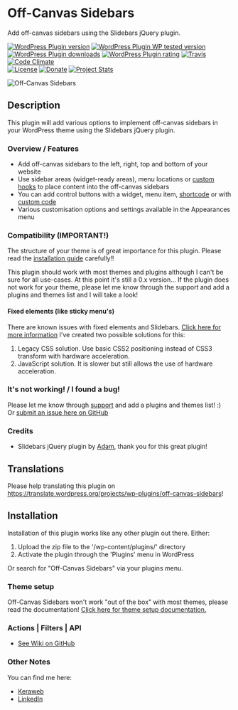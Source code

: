 # Off-Canvas Sidebars
Add off-canvas sidebars using the Slidebars jQuery plugin.

[![WordPress Plugin version](https://img.shields.io/wordpress/plugin/v/off-canvas-sidebars.svg?style=flat)](https://wordpress.org/plugins/off-canvas-sidebars/)
[![WordPress Plugin WP tested version](https://img.shields.io/wordpress/v/off-canvas-sidebars.svg?style=flat)](https://wordpress.org/plugins/off-canvas-sidebars/)
[![WordPress Plugin downloads](https://img.shields.io/wordpress/plugin/dt/off-canvas-sidebars.svg?style=flat)](https://wordpress.org/plugins/off-canvas-sidebars/)
[![WordPress Plugin rating](https://img.shields.io/wordpress/plugin/r/off-canvas-sidebars.svg?style=flat)](https://wordpress.org/plugins/off-canvas-sidebars/)
[![Travis](https://secure.travis-ci.org/JoryHogeveen/off-canvas-sidebars.png?branch=master)](http://travis-ci.org/JoryHogeveen/off-canvas-sidebars)
[![Code Climate](https://codeclimate.com/github/JoryHogeveen/off-canvas-sidebars/badges/gpa.svg)](https://codeclimate.com/github/JoryHogeveen/off-canvas-sidebars)  
[![License](https://img.shields.io/badge/license-GPL--2.0%2B-green.svg)](https://github.com/JoryHogeveen/off-canvas-sidebars/blob/master/license.txt)
[![Donate](https://img.shields.io/badge/Donate-PayPal-green.svg)](https://www.keraweb.nl/donate.php?for=off-canvas-sidebars)
[![Project Stats](https://www.openhub.net/p/off-canvas-sidebars/widgets/project_thin_badge.gif)](https://www.openhub.net/p/off-canvas-sidebars)

![Off-Canvas Sidebars](https://raw.githubusercontent.com/JoryHogeveen/off-canvas-sidebars/master/.github/assets/banner-1544x500.jpg)  

## Description
This plugin will add various options to implement off-canvas sidebars in your WordPress theme using the Slidebars jQuery plugin.

### Overview / Features
*	Add off-canvas sidebars to the left, right, top and bottom of your website
*	Use sidebar areas (widget-ready areas), menu locations or [custom hooks](https://github.com/JoryHogeveen/off-canvas-sidebars/wiki/Actions-&-Filters) to place content into the off-canvas sidebars
*	You can add control buttons with a widget, menu item, [shortcode](https://github.com/JoryHogeveen/off-canvas-sidebars/wiki/Shortcodes) or with [custom code](https://github.com/JoryHogeveen/off-canvas-sidebars/wiki/Theme-setup)
*	Various customisation options and settings available in the Appearances menu

### Compatibility (IMPORTANT!)
The structure of your theme is of great importance for this plugin. Please read the [installation guide](https://wordpress.org/plugins/off-canvas-sidebars/installation/) carefully!!

This plugin should work with most themes and plugins although I can't be sure for all use-cases. At this point it's still a 0.x version...
If the plugin does not work for your theme, please let me know through the support and add a plugins and themes list and I will take a look!

#### Fixed elements (like sticky menu's)
There are known issues with fixed elements and Slidebars. [Click here for more information](https://www.adchsm.com/slidebars/help/advanced-usage/elements-with-fixed-positions/)
I've created two possible solutions for this:

1. Legacy CSS solution. Use basic CSS2 positioning instead of CSS3 transform with hardware acceleration.
2. JavaScript solution. It is slower but still allows the use of hardware acceleration.

### It's not working! / I found a bug!
Please let me know through [support](https://wordpress.org/support/plugin/off-canvas-sidebars) and add a plugins and themes list! :)  
Or [submit an issue here on GitHub](https://github.com/JoryHogeveen/off-canvas-sidebars/issues)

### Credits
*	Slidebars jQuery plugin by [Adam](https://www.adchsm.com/slidebars/ "Adam"), thank you for this great plugin!

## Translations
Please help translating this plugin on https://translate.wordpress.org/projects/wp-plugins/off-canvas-sidebars!

## Installation
Installation of this plugin works like any other plugin out there. Either:

1. Upload the zip file to the '/wp-content/plugins/' directory
2. Activate the plugin through the 'Plugins' menu in WordPress

Or search for "Off-Canvas Sidebars" via your plugins menu.

### Theme setup

Off-Canvas Sidebars won't work "out of the box" with most themes, please read the documentation!
[Click here for theme setup documentation.](https://github.com/JoryHogeveen/off-canvas-sidebars/wiki/Theme-setup)

### Actions | Filters | API

*	[See Wiki on GitHub](https://github.com/JoryHogeveen/off-canvas-sidebars/wiki)

### Other Notes
You can find me here:

*	[Keraweb](http://www.keraweb.nl/ "Keraweb")
*	[LinkedIn](https://nl.linkedin.com/in/joryhogeveen "LinkedIn profile")
